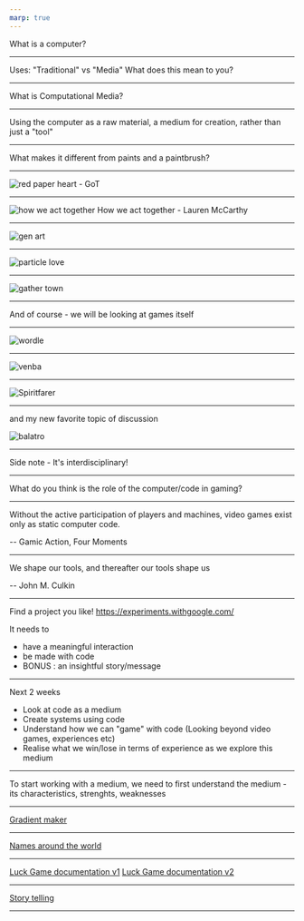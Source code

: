 ```yaml
---
marp: true
---
```



What is a computer?

---------

Uses:
"Traditional" vs "Media" 
What does this mean to you?

-------------------

What is Computational Media?

-------------------

Using the computer as a raw material, a medium for creation, rather than just a "tool"

---------

What makes it different from paints and a paintbrush?

---------

![red paper heart - GoT](https://redpaperheart.com/media/work/sword-experience/got_swordexperience_hero.jpg)

--------

![how we act together](https://freight.cargo.site/t/original/i/2b4d38fe9a5b7d397f65ae3310e1e370c1ff76816e4f961cc8ffb49a53302adb/nod-comp.gif)
How we act together - Lauren McCarthy

---------

![gen art](https://openprocessing.org/sketch/2219276)

--------

![particle love](https://particle-love.com/)

---------

![gather town](https://framerusercontent.com/images/BiVf6h3RDmS1FW7hXlz7bkA7P8.png?width=2190&height=1873)

---------

And of course - we will be looking at games itself

--------

![wordle]()

<!-- ---------

![Sts](https://cdn.mos.cms.futurecdn.net/v2/t:0,l:0,cw:2560,ch:1440,q:80,w:2560/TDMa8x6pA9xmbL6dVDWtbF.jpg) -->

---------

![venba](https://shared.akamai.steamstatic.com/store_item_assets/steam/apps/1491670/capsule_616x353.jpg?t=1753814411)

--------

![Spiritfarer](https://shared.akamai.steamstatic.com/store_item_assets/steam/apps/972660/ss_6ae155cb7c5f65f46a8f0dc43ba57aff8f57616c.1920x1080.jpg?t=1752503178)

--------

and my new favorite topic of discussion

![balatro](https://assets.nintendo.com/image/upload/ar_16:9,b_auto:border,c_lpad/b_white/f_auto/q_auto/dpr_1.5/c_scale,w_500/ncom/software/switch/70010000072051/35441b4f267cdeb5fe46f6634d46f8bca1b4978b757834c7a0485cd4bf4b2590)


--------

Side note - It's interdisciplinary!

-------------------

What do you think is the role of the computer/code in gaming?

-------------------

Without the active participation of players and machines, video games exist only as static computer code.

-- Gamic Action, Four Moments

---------

We shape our tools, and thereafter our tools shape us

-- John M. Culkin

---

Find a project you like!
https://experiments.withgoogle.com/

It needs to
- have a meaningful interaction
- be made with code
- BONUS : an insightful story/message

-------------------

Next 2 weeks
- Look at code as a medium
- Create systems using code 
- Understand how we can "game" with code (Looking beyond video games, experiences etc)
- Realise what we win/lose in terms of experience as we explore this medium

-------

To start working with a medium, we need to first understand the medium - its characteristics, strenghts, weaknesses

----------

[Gradient maker](https://yk1932.github.io/gradientMaker/)

---

[Names around the world](https://soojin-lee0819.github.io/connectionsLab/Project1/)

---

[Luck Game documentation v1](https://github.com/yk1932/FinalLuckGame?tab=readme-ov-file)
[Luck Game documentation v2](https://github.com/yk1932/LuckGame)

---

[Story telling](https://editor.p5js.org/rockyzhuocheng/full/wKycl9Y76)

---








